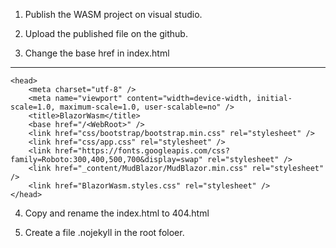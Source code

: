 1. Publish the WASM project on visual studio.

2. Upload the published file on the github.

3. Change the base href in index.html

----
	<head>
		<meta charset="utf-8" />
		<meta name="viewport" content="width=device-width, initial-scale=1.0, maximum-scale=1.0, user-scalable=no" />
		<title>BlazorWasm</title>
		<base href="/<WebRoot>" />
		<link href="css/bootstrap/bootstrap.min.css" rel="stylesheet" />
		<link href="css/app.css" rel="stylesheet" />
		<link href="https://fonts.googleapis.com/css?family=Roboto:300,400,500,700&display=swap" rel="stylesheet" />
		<link href="_content/MudBlazor/MudBlazor.min.css" rel="stylesheet" />
		<link href="BlazorWasm.styles.css" rel="stylesheet" />
	</head>
 
 4. Copy and rename the index.html to 404.html
 
 5. Create a file .nojekyll in the root foloer.
